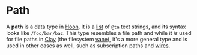# Path

A **path** is a data type in [Hoon](glossary/hoon). It is a [list](glossary/list) of `@ta` text strings, and its syntax looks like `/foo/bar/baz`. This type resembles a file path and while it *is* used for file paths in [Clay](glossary/clay) (the filesystem [vane](glossary/vane)), it's a more general type and is used in other cases as well, such as subscription paths and [wires](glossary/wire).
